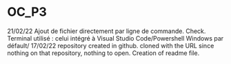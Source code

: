 # OC_P3
21/02/22
Ajout de fichier directement par ligne de commande. Check. Terminal utilisé : celui intégré à Visual Studio Code/Powershell Windows par défault/
17/02/22
repository created in github.
cloned with the URL
since nothing on that repository, nothing to open.
Creation of readme file.
